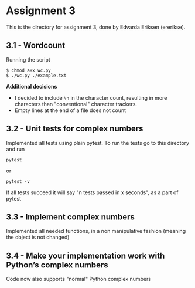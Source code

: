 # Assignment 3
This is the directory for assignment 3, done by Edvarda Eriksen (ererikse).

## 3.1 - Wordcount
Running the script
```
$ chmod a+x wc.py
$ ./wc.py ./example.txt
```

**Additional decisions**
* I decided to include `\n` in the character count, resulting in more characters than "conventional" character trackers.
* Empty lines at the end of a file does not count

## 3.2 - Unit tests for complex numbers
Implemented all tests using plain pytest. To run the tests go to this directory and run 
```
pytest
```
or 
```
pytest -v
```

If all tests succeed it will say "n tests passed in x seconds", as a part of pytest

## 3.3 - Implement complex numbers
Implemented all needed functions, in a non manipulative fashion (meaning the object is not changed)

## 3.4 - Make your implementation work with Python’s complex numbers
Code now also supports "normal" Python complex numbers
